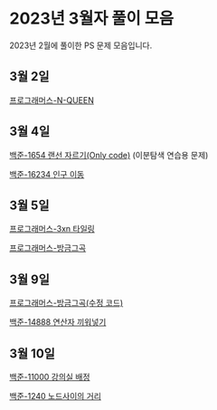 # 2023년 3월자 풀이 모음 #

2023년 2월에 풀이한 PS 문제 모음입니다.

## 3월 2일 ##

[프로그래머스-N-QUEEN](20230302/프로그래머스-N-Queen.md)

## 3월 4일 ##

[백준-1654 랜선 자르기(Only code)](20230304/1654.cpp) (이분탐색 연습용 문제)

[백준-16234 인구 이동](20230304/백준-16234%20인구이동.md)

## 3월 5일 ##

[프로그래머스-3xn 타일링](20230305/프로그래머스-3xn%20타일링.md)

[프로그래머스-방금그곡](20230305/프로그래머스-방금그곡.md)

## 3월 9일 ##

[프로그래머스-방금그곡(수정 코드)](20230309/that_song(modified).cpp)

[백준-14888 연산자 끼워넣기](20230309/백준-14888%20연산자%20끼워넣기.md)

## 3월 10일 ##

[백준-11000 강의실 배정](20230310/백준-11000%20강의실%20배정.md)

[백준-1240 노드사이의 거리](20230310/%EB%B0%B1%EC%A4%80-1240%20%EB%85%B8%EB%93%9C%EC%82%AC%EC%9D%B4%EC%9D%98%20%EA%B1%B0%EB%A6%AC.md)
